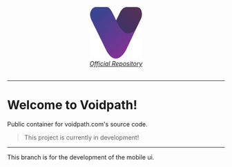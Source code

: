 <div align="center">
    <a href="https://github.com/voidpath/voidpath">
        <img src="assets/logo/logo-color.svg" alt="Logo" width="120" height="120"><br>
        <span><i>Official Repository</i></span>
    </a>
    <br><br>
</div>

<hr>

# Welcome to Voidpath!
Public container for voidpath.com's source code.

> This project is currently in development!

<hr>

This branch is for the development of the mobile ui.